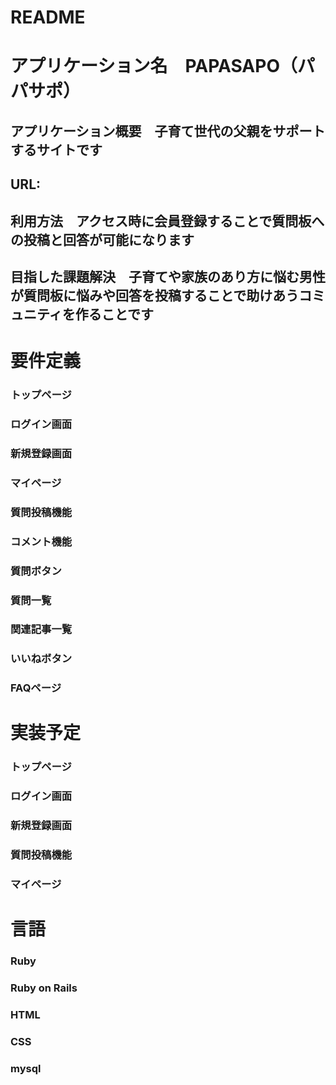 # **README**

# アプリケーション名　PAPASAPO（パパサポ）
## アプリケーション概要　子育て世代の父親をサポートするサイトです
## URL:
## 利用方法　アクセス時に会員登録することで質問板への投稿と回答が可能になります
## 目指した課題解決　子育てや家族のあり方に悩む男性が質問板に悩みや回答を投稿することで助けあうコミュニティを作ることです

# 要件定義
### トップページ
### ログイン画面
### 新規登録画面
### マイページ
### 質問投稿機能
### コメント機能
### 質問ボタン
### 質問一覧
### 関連記事一覧
### いいねボタン
### FAQページ

# 実装予定
### トップページ
### ログイン画面
### 新規登録画面
### 質問投稿機能
### マイページ

# 言語
### Ruby
### Ruby on Rails
### HTML
### CSS
### mysql

